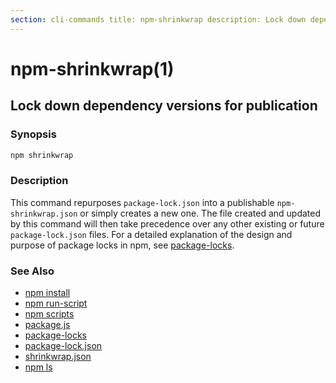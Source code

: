 ```yaml
---
section: cli-commands title: npm-shrinkwrap description: Lock down dependency versions for publication
---
```


# npm-shrinkwrap(1)

## Lock down dependency versions for publication

### Synopsis

```bash
npm shrinkwrap
```

### Description

This command repurposes `package-lock.json` into a publishable
`npm-shrinkwrap.json` or simply creates a new one. The file created and updated by this command will then take
precedence over any other existing or future
`package-lock.json` files. For a detailed explanation of the design and purpose of package locks in npm,
see [package-locks](/configuring-npm/package-locks).

### See Also

* [npm install](/cli-commands/npm-install)
* [npm run-script](/cli-commands/npm-run-script)
* [npm scripts](/using-npm/scripts)
* [package.js](/configuring-npm/package-json)
* [package-locks](/configuring-npm/package-locks)
* [package-lock.json](/configuring-npm/package-lock-json)
* [shrinkwrap.json](/configuring-npm/shrinkwrap-json)
* [npm ls](/cli-commands/npm-ls)
